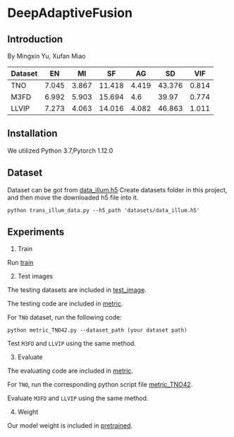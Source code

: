 # DeepAdaptiveFusion

## Introduction

By Mingxin Yu, Xufan Miao



| Dataset | EN | MI | SF | AG | SD | VIF |
|---------|---------|---------|---------|---------|---------|---------|
|  TNO  | 7.045   | 3.867   | 11.418   | 4.419   | 43.376   | 0.814   |
|  M3FD  | 6.992   | 5.903 | 15.694 | 4.6 | 39.97 | 0.774 |
|  LLVIP | 7.273 | 4.063 | 14.016 | 4.082 | 46.863 | 1.011 |


## Installation
We utilized Python 3.7,Pytorch 1.12.0  


## Dataset

Dataset can be got from [data_illum.h5](https://github.com/linklist2/PIAFusion_pytorch)
Create datasets folder in this project, and then move the downloaded h5 file into it.

`python trans_illum_data.py --h5_path 'datasets/data_illum.h5'`

## Experiments
1. Train

Run [train](https://github.com/ISCLab-Bistu/DeepAdaptiveFusion/blob/main/train.py)

2. Test images

The testing datasets are included in [test_image](https://github.com/ISCLab-Bistu/DeepAdaptiveFusion/tree/main/test_image).

The testing code are included in [metric](https://github.com/ISCLab-Bistu/DeepAdaptiveFusion/tree/main/metric).

For `TNO` dataset, run the following code:

`python metric_TNO42.py --dataset_path (your dataset path)`

Test `M3FD` and `LLVIP` using the same method.

3. Evaluate

The evaluating code are included in [metric](https://github.com/ISCLab-Bistu/DeepAdaptiveFusion/tree/main/metric).

For `TNO`, run the corresponding python script file [metric_TNO42](https://github.com/ISCLab-Bistu/DeepAdaptiveFusion/blob/main/metric/metric_TNO42.py).

Evaluate `M3FD` and `LLVIP` using the same method.

4. Weight

Our model weight is included in [pretrained](E:\task\fusion\DAF\pretrained).


